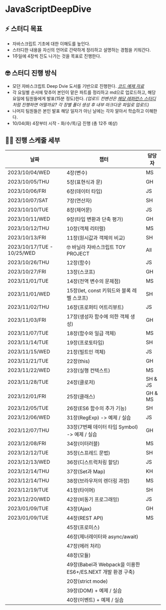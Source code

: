 # JavaScriptDeepDive

## ⚡️ 스터디 목표

- 자바스크립트 기초에 대한 이해도를 높인다.
- 스터디한 내용을 자신의 언어로 간략하게 정리하고 설명하는 경험을 키워간다.
- 1주일에 4장씩 진도 나가는 것을 목표로 진행한다.

## 🤓 스터디 진행 방식

- 모던 자바스크립트 Deep Dvie 도서를 기반으로 진행한다.
  _[코드 예제 자료](https://github.com/wikibook/mjs)_
- 각 요일별 순서에 맞추어 본인이 맡은 파트를 정리하고 md으로 업로드하고, 해당 요일에 팀원들에게 발표(15분 정도)한다.
  _(업로드 컨벤션은 [해당 레퍼런스 스터디](https://github.com/suu3/js_deepdive_study/tree/main/05.%ED%91%9C%ED%98%84%EC%8B%9D%EA%B3%BC%20%EB%AC%B8) 처럼 진행하면 어떨까요? 각 장별 폴더 생성 후 내부 마크다운 파일로 업로드)_
- 나머지 팀원들은 본인 발표 해당 일자가 아닌 날에는 각자 알아서 학습하고 이해한다.
- 10/04(화) 4장부터 시작 - 화/수/목/금 진행 (총 12주 예상)

## 🧑‍💻 진행 스케줄 세부

| 날짜                       | 챕터                                                       | 담당자  |
| -------------------------- | ---------------------------------------------------------- | ------- |
| 2023/10/04/WED             | 4장(변수)                                                  | MS      |
| 2023/10/05/THU             | 5장(표현식과 문)                                           | GH      |
| 2023/10/06/FRI             | 6장(데이터 타입)                                           | JS      |
| 2023/10/07/SAT             | 7장(연산자)                                                | SH      |
| 2023/10/10/TUE             | 8장(제어문)                                                | JS      |
| 2023/10/11/WED             | 9장(타입 변환과 단축 평가)                                 | GH      |
| 2023/10/12/THU             | 10장(객체 리터럴)                                          | MS      |
| 2023/10/13/FRI             | 11장(원시값과 객체의 비교)                                 | SH      |
| 2023/10/17/TUE - 10/25/WED | 🤓 바닐라 자바스크립트 TOY PROJECT                         | All     |
| 2023/10/26/THU             | 12장(함수)                                                 | JS      |
| 2023/10/27/FRI             | 13장(스코프)                                               | GH      |
| 2023/11/01/TUE             | 14장(전역 변수의 문제점)                                   | MS      |
| 2023/11/01/WED             | 15장(let, const 키워드와 블록 레벨 스코프)                 | SH      |
| 2023/11/02/THU             | 16장(프로퍼티 어트리뷰트)                                  | JS      |
| 2023/11/03/FRI             | 17장(생성자 함수에 의한 객체 생성)                         | GH      |
| 2023/11/07/TUE             | 18장(함수와 일급 객체)                                     | MS      |
| 2023/11/14/TUE             | 19장(프로토타입)                                           | SH      |
| 2023/11/15/WED             | 21장(빌트인 객체)                                          | JS      |
| 2023/11/21/TUE             | 22장(this)                                                 | GH      |
| 2023/11/22/WED             | 23장(실행 컨텍스트)                                        | MS      |
| 2023/11/28/TUE             | 24장(클로저)                                               | SH & JS |
| 2023/12/01/FRI             | 25장(클래스)                                               | GH & MS |
| 2023/12/05/TUE             | 26장(ES6 함수의 추가 기능)                                 | SH      |
| 2023/12/06/WED             | 31장(RegExp) -> 예제 / 실습                                | JS      |
| 2023/12/07/THU             | 33장(7번째 데이터 타입 Symbol) -> 예제 / 실습              | GH      |
| 2023/12/08/FRI             | 34장(이터러블)                                             | MS      |
| 2023/12/12/TUE             | 35장(스프레드 문법)                                        | SH      |
| 2023/12/13/WED             | 36장(디스트럭처링 할당)                                    | JS      |
| 2023/12/14/THU             | 37장(Set과 Map)                                            | KH      |
| 2023/12/14/THU             | 38장(브라우저의 렌더링 과정)                               | MS      |
| 2023/12/19/TUE             | 41장(타이머)                                               | SH      |
| 2023/12/20/WED             | 42장(비동기 프로그래밍)                                    | JS      |
| 2023/01/09/TUE             | 43장(Ajax)                                                 | GH      |
| 2023/01/09/TUE             | 44장(REST API)                                             | MS      |
|                            | 45장(프로미스)                                             |         |
|                            | 46장(제너레이터와 async/await)                             |         |
|                            | 47장(에러 처리)                                            |         |
|                            | 48장(모듈)                                                 |         |
|                            | 49장(Babel과 Webpack을 이용한 ES6+/ES.NEXT 개발 환경 구축) |         |
|                            | 20장(strict mode)                                          |         |
|                            | 39장(DOM) + 예제 / 실습                                    |         |
|                            | 40장(이벤트) + 예제 / 실습                                 |         |
